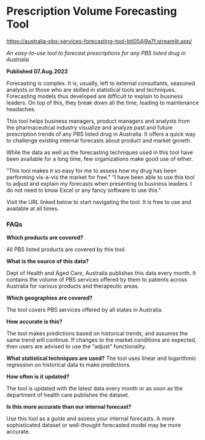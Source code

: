 # Prescription Volume Forecasting Tool
https://australia-pbs-services-forecasting-tool-btl054j9a7f.streamlit.app/

_An easy-to-use tool to forecast prescriptions for any PBS listed drug in Australia_

__Published 07.Aug.2023__

Forecasting is complex. It is, usually, left to external consultants, seasoned analysts or those who are skilled in statistical tools and techniques. Forecasting models thus developed are difficult to explain to business leaders. On top of this, they break down all the time, leading to maintenance headaches.

This tool helps business managers, product managers and analysts from the pharmaceutical industry visualize and analyze past and future prescription trends of any PBS listed drug in Australia. It offers a quick way to challenge existing internal forecasts about product and market growth. 

While the data as well as the forecasting techniques used in this tool have been available for a long time, few organizations make good use of either. 

“This tool makes it so easy for me to assess how my drug has been performing vis-a-vis the market for free.” 
“I have been able to use this tool to adjust and explain my forecasts when presenting to business leaders. I do not need to know Excel or any fancy software to use this."   

Visit the URL linked below to start navigating the tool. It is free to use and available at all times.

### FAQs
__Which products are covered?__

All PBS listed products are covered by this tool.  

__What is the source of this data?__

Dept of Health and Aged Care, Australia publishes this data every month. It contains the volume of PBS services offered by them to patients across Australia for various products and therapeutic areas. 

__Which geographies are covered?__

The tool covers PBS services offered by all states in Australia. 

__How accurate is this?__

The tool makes predictions based on historical trends, and assumes the same trend will continue. If changes to the market conditions are expected, then users are advised to use the “adjust” functionality.

__What statistical techniques are used?__
The tool uses linear and logarithmic regression on historical data to make predictions.

__How often is it updated?__

The tool is updated with the latest data every month or as soon as the department of health care publishes the dataset. 

__Is this more accurate than our internal forecast?__ 

Use this tool as a guide and assess your internal forecasts. A more sophisticated dataset or well-thought forecasted model may be more accurate. 

